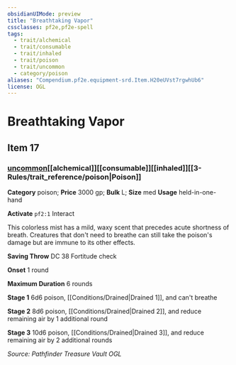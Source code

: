```yaml
---
obsidianUIMode: preview
title: "Breathtaking Vapor"
cssclasses: pf2e,pf2e-spell
tags:
  - trait/alchemical
  - trait/consumable
  - trait/inhaled
  - trait/poison
  - trait/uncommon
  - category/poison
aliases: "Compendium.pf2e.equipment-srd.Item.H20eUVst7rgwhUb6"
license: OGL
---
```

# Breathtaking Vapor
## Item 17
### [uncommon](uncommon.md "Uncommon Rarity Trait")[[alchemical]][[consumable]][[inhaled]][[3-Rules/trait_reference/poison|Poison]]

**Category** poison; 
**Price** 3000 gp; 
**Bulk** L; **Size** med
**Usage** held-in-one-hand

**Activate** `pf2:1` Interact

This colorless mist has a mild, waxy scent that precedes acute shortness of breath. Creatures that don't need to breathe can still take the poison's damage but are immune to its other effects.

**Saving Throw** DC 38 Fortitude check

**Onset** 1 round

**Maximum Duration** 6 rounds

**Stage 1** 6d6 poison, [[Conditions/Drained|Drained 1]], and can't breathe

**Stage 2** 8d6 poison, [[Conditions/Drained|Drained 2]], and reduce remaining air by 1 additional round

**Stage 3** 10d6 poison, [[Conditions/Drained|Drained 3]], and reduce remaining air by 2 additional rounds

*Source: Pathfinder Treasure Vault*
*OGL*